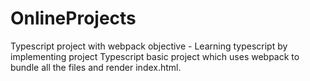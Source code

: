# OnlineProjects
Typescript project with webpack 
objective - Learning typescript by implementing project
Typescript basic project which uses webpack to bundle all the files and render index.html.
